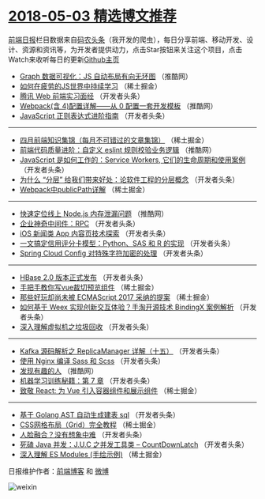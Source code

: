 # [2018-05-03 精选博文推荐](https://toutiao.qdkfweb.cn/date/2018/05/03)

[前端日报](https://qdkfweb.cn/c/news)栏目数据来自[码农头条](https://toutiao.qdkfweb.cn/)（我开发的爬虫），每日分享前端、移动开发、设计、资源和资讯等，为开发者提供动力，点击Star按钮来关注这个项目，点击Watch来收听每日的更新[Github主页](https://github.com/kujian/frontendDaily)
* [Graph 数据可视化：JS 自动布局有向无环图](https://toutiao.qdkfweb.cn/72847.html) （推酷网）
* [如何在疲劳的JS世界中持续学习](https://toutiao.qdkfweb.cn/72777.html) （稀土掘金）
* [腾讯 Web 前端实习面经](https://toutiao.qdkfweb.cn/72785.html) （开发者头条）
* [Webpack(含 4)配置详解——从 0 配置一套开发模板](https://toutiao.qdkfweb.cn/72846.html) （推酷网）
* [JavaScript 正则表达式进阶指南](https://toutiao.qdkfweb.cn/72801.html) （开发者头条）

***
* [四月前端知识集锦（每月不可错过的文章集锦）](https://toutiao.qdkfweb.cn/72778.html) （稀土掘金）
* [前端代码质量进阶：自定义 eslint 规则校验业务逻辑](https://toutiao.qdkfweb.cn/72844.html) （推酷网）
* [JavaScript 是如何工作的：Service Workers, 它们的生命周期和使用案例](https://toutiao.qdkfweb.cn/72798.html) （开发者头条）
* [为什么 “分层” 给我们带来好处：论软件工程的分层概念](https://toutiao.qdkfweb.cn/72800.html) （开发者头条）
* [Webpack中publicPath详解](https://toutiao.qdkfweb.cn/72776.html) （稀土掘金）

***
* [快速定位线上 Node.js 内存泄漏问题](https://toutiao.qdkfweb.cn/72842.html) （推酷网）
* [企业神奇中间件：RPC](https://toutiao.qdkfweb.cn/72784.html) （开发者头条）
* [iOS 新闻类 App 内容页技术探索](https://toutiao.qdkfweb.cn/72809.html) （开发者头条）
* [一文搞定信用评分卡模型：Python、SAS 和 R 的实现](https://toutiao.qdkfweb.cn/72797.html) （开发者头条）
* [Spring Cloud Config 对特殊字符加密的处理](https://toutiao.qdkfweb.cn/72813.html) （开发者头条）

***
* [HBase 2.0 版本正式发布](https://toutiao.qdkfweb.cn/72804.html) （开发者头条）
* [手把手教你写vue裁切预览组件](https://toutiao.qdkfweb.cn/72885.html) （稀土掘金）
* [那些好玩却尚未被 ECMAScript 2017 采纳的提案](https://toutiao.qdkfweb.cn/72779.html) （稀土掘金）
* [如何基于 Weex 实现创新交互体验？手淘开源技术 BindingX 案例解析](https://toutiao.qdkfweb.cn/72806.html) （开发者头条）
* [深入理解虚拟机之垃圾回收](https://toutiao.qdkfweb.cn/72796.html) （开发者头条）

***
* [Kafka 源码解析之 ReplicaManager 详解（十五）](https://toutiao.qdkfweb.cn/72803.html) （开发者头条）
* [使用 Nginx 编译 Sass 和 Scss](https://toutiao.qdkfweb.cn/72811.html) （开发者头条）
* [发现有趣的人](https://toutiao.qdkfweb.cn/72849.html) （推酷网）
* [机器学习训练秘籍：第 7 章](https://toutiao.qdkfweb.cn/72812.html) （开发者头条）
* [致敬 React: 为 Vue 引入容器组件和展示组件](https://toutiao.qdkfweb.cn/72892.html) （稀土掘金）

***
* [基于 Golang AST 自动生成建表 sql](https://toutiao.qdkfweb.cn/72789.html) （开发者头条）
* [CSS网格布局（Grid）完全教程](https://toutiao.qdkfweb.cn/72884.html) （稀土掘金）
* [人脸融合？没有想象中难](https://toutiao.qdkfweb.cn/72814.html) （开发者头条）
* [死磕 Java 并发：J.U.C 之并发工具类 &#8211; CountDownLatch](https://toutiao.qdkfweb.cn/72790.html) （开发者头条）
* [深入理解 ES Modules (手绘示例)](https://toutiao.qdkfweb.cn/72882.html) （稀土掘金）

日报维护作者：[前端博客](https://qdkfweb.cn/) 和 [微博](https://qdkfweb.cn/go/weibo)

![weixin](https://user-images.githubusercontent.com/3055447/38468989-651132ac-3b80-11e8-8e6b-15122322a9d7.png)